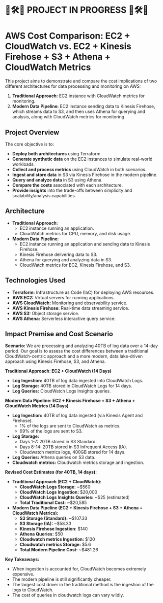 # 🚧🛠️🚧  PROJECT IN PROGRESS 🚧🛠️🚧

# AWS Cost Comparison: EC2 + CloudWatch vs. EC2 + Kinesis Firehose + S3 + Athena + CloudWatch Metrics


This project aims to demonstrate and compare the cost implications of two different architectures for data processing and monitoring on AWS:

1.  **Traditional Approach:** EC2 instance with CloudWatch metrics for monitoring.
2.  **Modern Data Pipeline:** EC2 instance sending data to Kinesis Firehose, which streams data to S3, and then uses Athena for querying and analysis, along with CloudWatch metrics for monitoring.

## Project Overview

The core objective is to:

* **Deploy both architectures** using Terraform.
* **Generate synthetic data** on the EC2 instances to simulate real-world workloads.
* **Collect and process metrics** using CloudWatch in both scenarios.
* **Ingest and store data** in S3 via Kinesis Firehose in the modern pipeline.
* **Query and analyze data** in S3 using Athena.
* **Compare the costs** associated with each architecture.
* **Provide insights** into the trade-offs between simplicity and scalability/analysis capabilities.

## Architecture

* **Traditional Approach:**
    * EC2 instance running an application.
    * CloudWatch metrics for CPU, memory, and disk usage.
* **Modern Data Pipeline:**
    * EC2 instance running an application and sending data to Kinesis Firehose.
    * Kinesis Firehose delivering data to S3.
    * Athena for querying and analyzing data in S3.
    * CloudWatch metrics for EC2, Kinesis Firehose, and S3.

## Technologies Used

* **Terraform:** Infrastructure as Code (IaC) for deploying AWS resources.
* **AWS EC2:** Virtual servers for running applications.
* **AWS CloudWatch:** Monitoring and observability service.
* **AWS Kinesis Firehose:** Real-time data streaming service.
* **AWS S3:** Object storage service.
* **AWS Athena:** Serverless interactive query service.


## Impact Premise and Cost Scenario

**Scenario:** We are processing and analyzing 40TB of log data over a 14-day period. Our goal is to assess the cost differences between a traditional CloudWatch-centric approach and a more modern, data lake-driven approach using Kinesis Firehose, S3, and Athena.

**Traditional Approach: EC2 + CloudWatch (14 Days)**

* **Log Ingestion:** 40TB of log data ingested into CloudWatch Logs.
* **Log Storage:** 40TB stored in CloudWatch Logs for 14 days.
* **Log Queries:** CloudWatch Logs Insights queries.

**Modern Data Pipeline: EC2 + Kinesis Firehose + S3 + Athena + CloudWatch Metrics (14 Days)**

* **Log Ingestion:** 40TB of log data ingested (via Kinesis Agent and Firehose).
    * 1% of the logs are sent to CloudWatch as metrics.
    * 99% of the logs are sent to S3.
* **Log Storage:**
    * Days 1-7: 20TB stored in S3 Standard.
    * Days 8-14: 20TB stored in S3 Infrequent Access (IA).
    * Cloudwatch metrics logs, 400GB stored for 14 days.
* **Log Queries:** Athena queries on S3 data.
* **Cloudwatch metrics:** Cloudwatch metrics storage and ingestion.

**Revised Cost Estimates (for 40TB, 14 days):**

* **Traditional Approach (EC2 + CloudWatch):**
    * **CloudWatch Logs Storage:** ~$560
    * **CloudWatch Logs Ingestion:** $20,000
    * **CloudWatch Logs Insights Queries:** ~$25 (estimated)
    * **Total Traditional Cost:** ~$20,585
* **Modern Data Pipeline (EC2 + Kinesis Firehose + S3 + Athena + CloudWatch Metrics):**
    * **S3 Storage (Standard):** ~$107.33
    * **S3 Storage (IA):** ~$58.33
    * **Kinesis Firehose Ingestion:** $140
    * **Athena Queries:** $50
    * **Cloudwatch metrics Ingestion:** $120
    * **Cloudwatch metrics Storage:** $5.6
    * **Total Modern Pipeline Cost:** ~$481.26

**Key Takeaways:**

* When ingestion is accounted for, CloudWatch becomes extremely expensive.
* The modern pipeline is still significantly cheaper.
* The largest cost driver in the traditional method is the ingestion of the logs to CloudWatch.
* The cost of queries in cloudwatch logs can vary wildly.